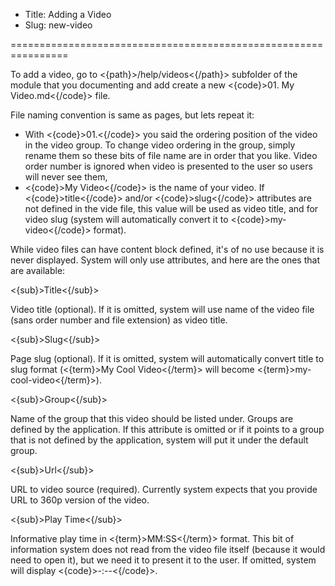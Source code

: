 * Title: Adding a Video
* Slug: new-video

================================================================

To add a video, go to <{path}>/help/videos<{/path}> subfolder of the module that you documenting and add create a new <{code}>01. My Video.md<{/code}> file. 

File naming convention is same as pages, but lets repeat it:

* With <{code}>01.<{/code}> you said the ordering position of the video in the video group. To change video ordering in the group, simply rename them so these bits of file name are in order that you like. Video order number is ignored when video is presented to the user so users will never see them,
* <{code}>My Video<{/code}> is the name of your video. If <{code}>title<{/code}> and/or <{code}>slug<{/code}> attributes are not defined in the vide file, this value will be used as video title, and for video slug (system will automatically convert it to <{code}>my-video<{/code}> format).

While video files can have content block defined, it's of no use because it is never displayed. System will only use attributes, and here are the ones that are available:

<{sub}>Title<{/sub}>

Video title (optional). If it is omitted, system will use name of the video file (sans order number and file extension) as video title.

<{sub}>Slug<{/sub}>

Page slug (optional). If it is omitted, system will automatically convert title to slug format (<{term}>My Cool Video<{/term}> will become <{term}>my-cool-video<{/term}>).

<{sub}>Group<{/sub}>

Name of the group that this video should be listed under. Groups are defined by the application. If this attribute is omitted or if it points to a group that is not defined by the application, system will put it under the default group.

<{sub}>Url<{/sub}>

URL to video source (required). Currently system expects that you provide URL to 360p version of the video.

<{sub}>Play Time<{/sub}>

Informative play time in <{term}>MM:SS<{/term}> format. This bit of information system does not read from the video file itself (because it would need to open it), but we need it to present it to the user. If omitted, system will display <{code}>-:--<{/code}>.